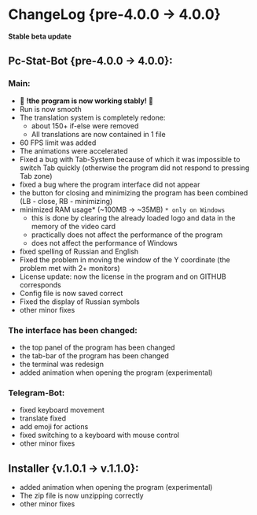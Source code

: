 # ChangeLog {pre-4.0.0 -> 4.0.0}
**Stable beta update**

## Pc-Stat-Bot {pre-4.0.0 -> 4.0.0}:

### Main:
* 🎯 **!the program is now working stably!** 🎯
* Run is now smooth 
* The translation system is completely redone:
  * about 150+ if-else were removed
  * All translations are now contained in 1 file
* 60 FPS limit was added 
* The animations were accelerated
* Fixed a bug with Tab-System because of which it was impossible to switch Tab quickly (otherwise the program did not respond to pressing Tab zone)
* fixed a bug where the program interface did not appear
* the button for closing and minimizing the program has been combined (LB - close, RB - minimizing) 
* minimized RAM usage* (~100MB -> ~35MB) `* only on Windows`
  * this is done by clearing the already loaded logo and data in the memory of the video card
  * practically does not affect the performance of the program 
  * does not affect the performance of Windows
* fixed spelling of Russian and English
* Fixed the problem in moving the window of the Y coordinate (the problem met with 2+ monitors)
* License update: now the license in the program and on GITHUB corresponds
* Config file is now saved correct
* Fixed the display of Russian symbols
* other minor fixes
  
### The interface has been changed:  
* the top panel of the program has been changed
* the tab-bar of the program has been changed
* the terminal was redesign
* added animation when opening the program (experimental)
  
### Telegram-Bot:
* fixed keyboard movement
* translate fixed
* add emoji for actions
* fixed switching to a keyboard with mouse control
* other minor fixes

## Installer {v.1.0.1 -> v.1.1.0}:
* added animation when opening the program (experimental)
* The zip file is now unzipping correctly
* other minor fixes 
